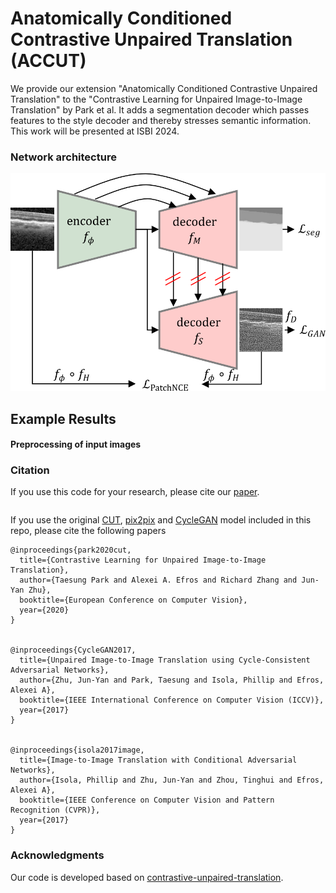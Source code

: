 

# Anatomically Conditioned Contrastive Unpaired Translation (ACCUT)


We provide our extension "Anatomically Conditioned Contrastive Unpaired Translation" to the "Contrastive Learning for Unpaired Image-to-Image Translation" by Park et al. It adds a segmentation decoder which passes features to the style decoder and thereby stresses semantic information. This work will be presented at ISBI 2024.




### Network architecture
![Example Image](./imgs/all_networks.png)

## Example Results






#### Preprocessing of input images



### Citation
If you use this code for your research, please cite our [paper](https://arxiv.org/pdf/2007.15651).
```

```

If you use the original [CUT](https://arxiv.org/pdf/2007.15651), [pix2pix](https://phillipi.github.io/pix2pix/) and [CycleGAN](https://junyanz.github.io/CycleGAN/) model included in this repo, please cite the following papers
```
@inproceedings{park2020cut,
  title={Contrastive Learning for Unpaired Image-to-Image Translation},
  author={Taesung Park and Alexei A. Efros and Richard Zhang and Jun-Yan Zhu},
  booktitle={European Conference on Computer Vision},
  year={2020}
}


@inproceedings{CycleGAN2017,
  title={Unpaired Image-to-Image Translation using Cycle-Consistent Adversarial Networks},
  author={Zhu, Jun-Yan and Park, Taesung and Isola, Phillip and Efros, Alexei A},
  booktitle={IEEE International Conference on Computer Vision (ICCV)},
  year={2017}
}


@inproceedings{isola2017image,
  title={Image-to-Image Translation with Conditional Adversarial Networks},
  author={Isola, Phillip and Zhu, Jun-Yan and Zhou, Tinghui and Efros, Alexei A},
  booktitle={IEEE Conference on Computer Vision and Pattern Recognition (CVPR)},
  year={2017}
}
```


### Acknowledgments
 Our code is developed based on [contrastive-unpaired-translation](https://github.com/taesungp/contrastive-unpaired-translation). 